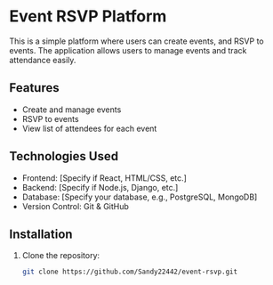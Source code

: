 # Event RSVP Platform

This is a simple platform where users can create events, and RSVP to events. The application allows users to manage events and track attendance easily.

## Features

- Create and manage events
- RSVP to events
- View list of attendees for each event

## Technologies Used

- Frontend: [Specify if React, HTML/CSS, etc.]
- Backend: [Specify if Node.js, Django, etc.]
- Database: [Specify your database, e.g., PostgreSQL, MongoDB]
- Version Control: Git & GitHub

## Installation

1. Clone the repository:
   ```bash
   git clone https://github.com/Sandy22442/event-rsvp.git
